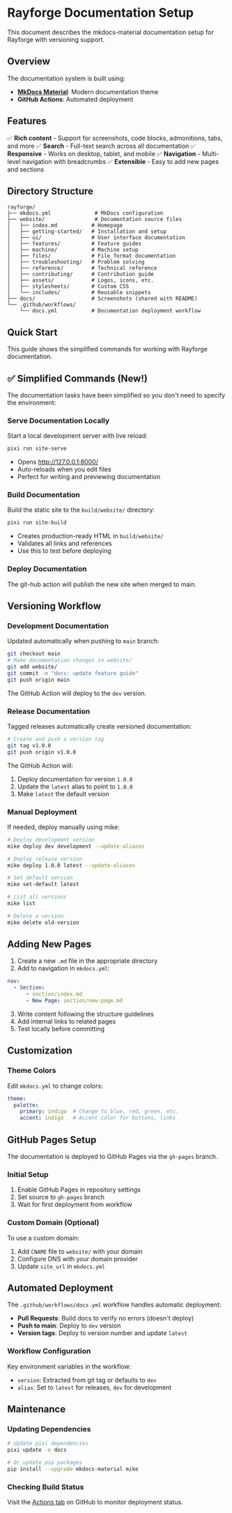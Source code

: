 # Rayforge Documentation Setup

This document describes the mkdocs-material documentation setup for Rayforge with versioning support.

## Overview

The documentation system is built using:

- **[MkDocs Material](https://squidfunk.github.io/mkdocs-material/)**: Modern documentation theme
- **GitHub Actions**: Automated deployment

## Features

✅ **Rich content** - Support for screenshots, code blocks, admonitions, tabs, and more
✅ **Search** - Full-text search across all documentation
✅ **Responsive** - Works on desktop, tablet, and mobile
✅ **Navigation** - Multi-level navigation with breadcrumbs
✅ **Extensible** - Easy to add new pages and sections

## Directory Structure

```
rayforge/
├── mkdocs.yml              # MkDocs configuration
├── website/                # Documentation source files
│   ├── index.md           # Homepage
│   ├── getting-started/   # Installation and setup
│   ├── ui/                # User interface documentation
│   ├── features/          # Feature guides
│   ├── machine/           # Machine setup
│   ├── files/             # File format documentation
│   ├── troubleshooting/   # Problem solving
│   ├── reference/         # Technical reference
│   ├── contributing/      # Contribution guide
│   ├── assets/            # Logos, icons, etc.
│   ├── stylesheets/       # Custom CSS
│   └── includes/          # Reusable snippets
├── docs/                  # Screenshots (shared with README)
└── .github/workflows/
    └── docs.yml           # Documentation deployment workflow
```

## Quick Start
This guide shows the simplified commands for working with Rayforge documentation.

## ✅ Simplified Commands (New!)

The documentation tasks have been simplified so you don't need to specify the environment:

### Serve Documentation Locally

Start a local development server with live reload:

```bash
pixi run site-serve
```

- Opens http://127.0.0.1:8000/
- Auto-reloads when you edit files
- Perfect for writing and previewing documentation

### Build Documentation

Build the static site to the `build/website/` directory:

```bash
pixi run site-build
```

- Creates production-ready HTML in `build/website/`
- Validates all links and references
- Use this to test before deploying

### Deploy Documentation

The git-hub action will publish the new site when merged to main.


## Versioning Workflow

### Development Documentation

Updated automatically when pushing to `main` branch:

```bash
git checkout main
# Make documentation changes in website/
git add website/
git commit -m "docs: update feature guide"
git push origin main
```

The GitHub Action will deploy to the `dev` version.

### Release Documentation

Tagged releases automatically create versioned documentation:

```bash
# Create and push a version tag
git tag v1.0.0
git push origin v1.0.0
```

The GitHub Action will:
1. Deploy documentation for version `1.0.0`
2. Update the `latest` alias to point to `1.0.0`
3. Make `latest` the default version

### Manual Deployment

If needed, deploy manually using mike:

```bash
# Deploy development version
mike deploy dev development --update-aliases

# Deploy release version
mike deploy 1.0.0 latest --update-aliases

# Set default version
mike set-default latest

# List all versions
mike list

# Delete a version
mike delete old-version
```

## Adding New Pages

1. Create a new `.md` file in the appropriate directory
2. Add to navigation in `mkdocs.yml`:

```yaml
nav:
  - Section:
      - section/index.md
      - New Page: section/new-page.md
```

3. Write content following the structure guidelines
4. Add internal links to related pages
5. Test locally before committing

## Customization

### Theme Colors

Edit `mkdocs.yml` to change colors:

```yaml
theme:
  palette:
    primary: indigo  # Change to blue, red, green, etc.
    accent: indigo   # Accent color for buttons, links
```


## GitHub Pages Setup

The documentation is deployed to GitHub Pages via the `gh-pages` branch.

### Initial Setup

1. Enable GitHub Pages in repository settings
2. Set source to `gh-pages` branch
3. Wait for first deployment from workflow

### Custom Domain (Optional)

To use a custom domain:

1. Add `CNAME` file to `website/` with your domain
2. Configure DNS with your domain provider
3. Update `site_url` in `mkdocs.yml`

## Automated Deployment

The `.github/workflows/docs.yml` workflow handles automatic deployment:

- **Pull Requests**: Build docs to verify no errors (doesn't deploy)
- **Push to main**: Deploy to `dev` version
- **Version tags**: Deploy to version number and update `latest`

### Workflow Configuration

Key environment variables in the workflow:

- `version`: Extracted from git tag or defaults to `dev`
- `alias`: Set to `latest` for releases, `dev` for development

## Maintenance

### Updating Dependencies

```bash
# Update pixi dependencies
pixi update -e docs

# Or update pip packages
pip install --upgrade mkdocs-material mike
```

### Checking Build Status

Visit the [Actions tab](https://github.com/barebaric/rayforge/actions) on GitHub to monitor deployment status.

